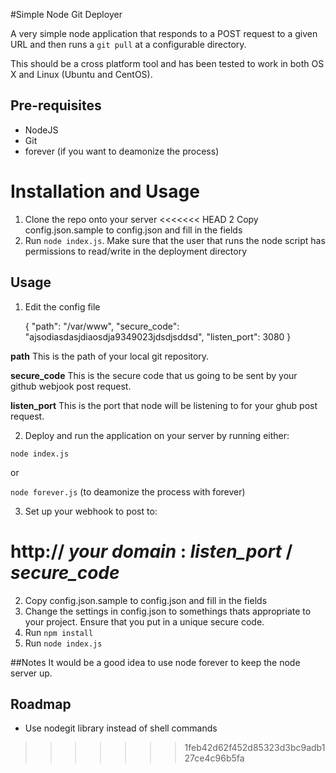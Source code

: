 #Simple Node Git Deployer

A very simple node application that responds to a POST request to a given URL and then runs a `git pull` at a configurable directory.

This should be a cross platform tool and has been tested to work in both OS X and Linux (Ubuntu and CentOS).

## Pre-requisites
- NodeJS
- Git
- forever (if you want to deamonize the process)

# Installation and Usage
1. Clone the repo onto your server
<<<<<<< HEAD
2  Copy config.json.sample to config.json and fill in the fields
3. Run `node index.js`. Make sure that the user that runs the node script has permissions to read/write in the deployment directory

## Usage
1. Edit the config file

    {
      "path": "/var/www",
      "secure_code": "ajsodiasdasjdiaosdja9349023jdsdjsddsd",
      "listen_port": 3080
    }


__path__
This is the path of your local git repository.

__secure_code__
This is the secure code that us going to be sent by your github webjook post request.

__listen_port__
This is the port that node will be listening to for your ghub post request.

2. Deploy and run the application on your server by running either:

`node index.js`

or 

`node forever.js` (to deamonize the process with forever)

3. Set up your webhook to post to:

http:// _your domain_ : _listen_port_ / _secure_code_
=======
2. Copy config.json.sample to config.json and fill in the fields
3. Change the settings in config.json to somethings thats appropriate to your project. Ensure that you put in a unique secure code.
4. Run `npm install`
5. Run `node index.js`

##Notes
It would be a good idea to use node forever to keep the node server up.

## Roadmap
- Use nodegit library instead of shell commands
>>>>>>> 1feb42d62f452d85323d3bc9adb127ce4c96b5fa
